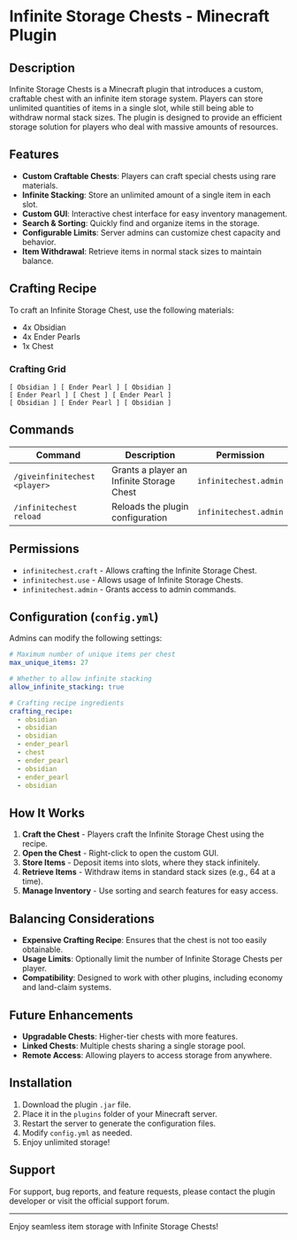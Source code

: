 # Infinite Storage Chests - Minecraft Plugin

## Description
Infinite Storage Chests is a Minecraft plugin that introduces a custom, craftable chest with an infinite item storage system. Players can store unlimited quantities of items in a single slot, while still being able to withdraw normal stack sizes. The plugin is designed to provide an efficient storage solution for players who deal with massive amounts of resources.

## Features
- **Custom Craftable Chests**: Players can craft special chests using rare materials.
- **Infinite Stacking**: Store an unlimited amount of a single item in each slot.
- **Custom GUI**: Interactive chest interface for easy inventory management.
- **Search & Sorting**: Quickly find and organize items in the storage.
- **Configurable Limits**: Server admins can customize chest capacity and behavior.
- **Item Withdrawal**: Retrieve items in normal stack sizes to maintain balance.

## Crafting Recipe
To craft an Infinite Storage Chest, use the following materials:
- 4x Obsidian
- 4x Ender Pearls
- 1x Chest

### Crafting Grid
```
[ Obsidian ] [ Ender Pearl ] [ Obsidian ]
[ Ender Pearl ] [ Chest ] [ Ender Pearl ]
[ Obsidian ] [ Ender Pearl ] [ Obsidian ]
```

## Commands
| Command | Description | Permission |
|---------|-------------|-------------|
| `/giveinfinitechest <player>` | Grants a player an Infinite Storage Chest | `infinitechest.admin` |
| `/infinitechest reload` | Reloads the plugin configuration | `infinitechest.admin` |

## Permissions
- `infinitechest.craft` - Allows crafting the Infinite Storage Chest.
- `infinitechest.use` - Allows usage of Infinite Storage Chests.
- `infinitechest.admin` - Grants access to admin commands.

## Configuration (`config.yml`)
Admins can modify the following settings:
```yaml
# Maximum number of unique items per chest
max_unique_items: 27

# Whether to allow infinite stacking
allow_infinite_stacking: true

# Crafting recipe ingredients
crafting_recipe:
  - obsidian
  - obsidian
  - obsidian
  - ender_pearl
  - chest
  - ender_pearl
  - obsidian
  - ender_pearl
  - obsidian
```

## How It Works
1. **Craft the Chest** - Players craft the Infinite Storage Chest using the recipe.
2. **Open the Chest** - Right-click to open the custom GUI.
3. **Store Items** - Deposit items into slots, where they stack infinitely.
4. **Retrieve Items** - Withdraw items in standard stack sizes (e.g., 64 at a time).
5. **Manage Inventory** - Use sorting and search features for easy access.

## Balancing Considerations
- **Expensive Crafting Recipe**: Ensures that the chest is not too easily obtainable.
- **Usage Limits**: Optionally limit the number of Infinite Storage Chests per player.
- **Compatibility**: Designed to work with other plugins, including economy and land-claim systems.

## Future Enhancements
- **Upgradable Chests**: Higher-tier chests with more features.
- **Linked Chests**: Multiple chests sharing a single storage pool.
- **Remote Access**: Allowing players to access storage from anywhere.

## Installation
1. Download the plugin `.jar` file.
2. Place it in the `plugins` folder of your Minecraft server.
3. Restart the server to generate the configuration files.
4. Modify `config.yml` as needed.
5. Enjoy unlimited storage!

## Support
For support, bug reports, and feature requests, please contact the plugin developer or visit the official support forum.

---
Enjoy seamless item storage with Infinite Storage Chests!

